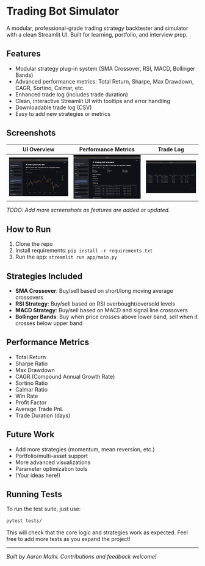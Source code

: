 # Trading Bot Simulator

A modular, professional-grade trading strategy backtester and simulator with a clean Streamlit UI. Built for learning, portfolio, and interview prep.

## Features

- Modular strategy plug-in system (SMA Crossover, RSI, MACD, Bollinger Bands)
- Advanced performance metrics: Total Return, Sharpe, Max Drawdown, CAGR, Sortino, Calmar, etc.
- Enhanced trade log (includes trade duration)
- Clean, interactive Streamlit UI with tooltips and error handling
- Downloadable trade log (CSV)
- Easy to add new strategies or metrics

## Screenshots

| UI Overview | Performance Metrics | Trade Log |
|-------------|--------------------|-----------|
| ![UI Overview](screenshots/ui_overview.png) | ![Metrics](screenshots/metrics.png) | ![Trade Log](screenshots/trade_log.png) |

*TODO: Add more screenshots as features are added or updated.*

## How to Run

1. Clone the repo
2. Install requirements: `pip install -r requirements.txt`
3. Run the app: `streamlit run app/main.py`

## Strategies Included

- **SMA Crossover**: Buy/sell based on short/long moving average crossovers
- **RSI Strategy**: Buy/sell based on RSI overbought/oversold levels
- **MACD Strategy**: Buy/sell based on MACD and signal line crossovers
- **Bollinger Bands**: Buy when price crosses above lower band, sell when it crosses below upper band

## Performance Metrics

- Total Return
- Sharpe Ratio
- Max Drawdown
- CAGR (Compound Annual Growth Rate)
- Sortino Ratio
- Calmar Ratio
- Win Rate
- Profit Factor
- Average Trade PnL
- Trade Duration (days)

## Future Work

- Add more strategies (momentum, mean reversion, etc.)
- Portfolio/multi-asset support
- More advanced visualizations
- Parameter optimization tools
- (Your ideas here!)

## Running Tests

To run the test suite, just use:

```bash
pytest tests/
```

This will check that the core logic and strategies work as expected. Feel free to add more tests as you expand the project!

---

*Built by Aaron Malhi. Contributions and feedback welcome!*
